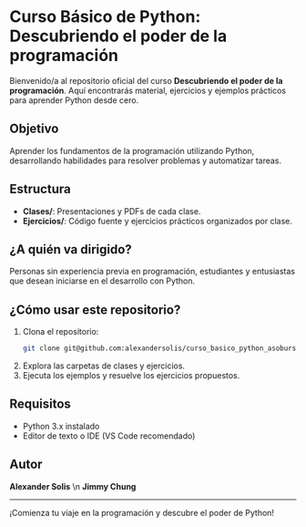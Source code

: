 # Curso Básico de Python: Descubriendo el poder de la programación

Bienvenido/a al repositorio oficial del curso **Descubriendo el poder de la programación**. Aquí encontrarás material, ejercicios y ejemplos prácticos para aprender Python desde cero.

## Objetivo
Aprender los fundamentos de la programación utilizando Python, desarrollando habilidades para resolver problemas y automatizar tareas.

## Estructura
- **Clases/**: Presentaciones y PDFs de cada clase.
- **Ejercicios/**: Código fuente y ejercicios prácticos organizados por clase.

## ¿A quién va dirigido?
Personas sin experiencia previa en programación, estudiantes y entusiastas que desean iniciarse en el desarrollo con Python.

## ¿Cómo usar este repositorio?
1. Clona el repositorio:
   ```bash
   git clone git@github.com:alexandersolis/curso_basico_python_asobursatil_202508.git
   ```
2. Explora las carpetas de clases y ejercicios.
3. Ejecuta los ejemplos y resuelve los ejercicios propuestos.

## Requisitos
- Python 3.x instalado
- Editor de texto o IDE (VS Code recomendado)

## Autor
**Alexander Solis** \n
**Jimmy Chung**

---
¡Comienza tu viaje en la programación y descubre el poder de Python!
